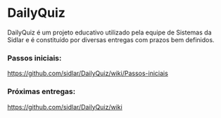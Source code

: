 DailyQuiz
=========

DailyQuiz é um projeto educativo utilizado pela equipe de Sistemas da Sidlar e é constituído por diversas entregas com prazos bem definidos. 

### Passos iniciais: 
https://github.com/sidlar/DailyQuiz/wiki/Passos-iniciais

### Próximas entregas: 
https://github.com/sidlar/DailyQuiz/wiki
